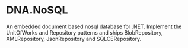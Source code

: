 DNA.NoSQL
=========

An embedded document based nosql database for .NET. Implement the UnitOfWorks and Repository patterns and ships BlobRepository, XMLRepository, JsonRepository and SQLCERepository.
